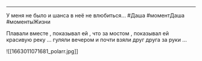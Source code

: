 ___

У меня не было и шанса в неё не влюбиться... #Даша #моментДаша #моментыЖизни 

Плавали вместе , показывал ей , что за мостом , показывал ей красивую реку ... гуляли вечером и почти взяли друг друга за руки ...


![[1663011071681_polarr.jpg]]